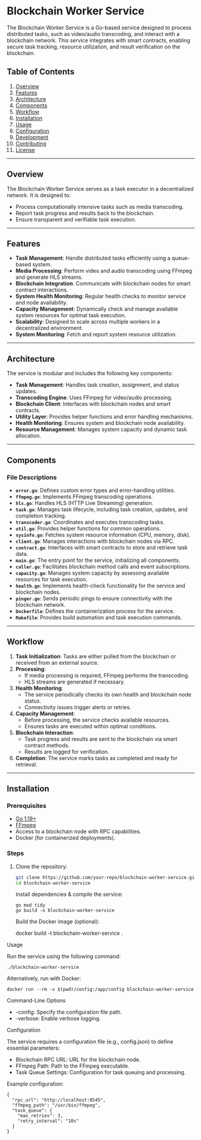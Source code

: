 
# Blockchain Worker Service

The Blockchain Worker Service is a Go-based service designed to process distributed tasks, such as video/audio transcoding, and interact with a blockchain network. This service integrates with smart contracts, enabling secure task tracking, resource utilization, and result verification on the blockchain.

## Table of Contents

1. [Overview](#overview)
2. [Features](#features)
3. [Architecture](#architecture)
4. [Components](#components)
5. [Workflow](#workflow)
6. [Installation](#installation)
7. [Usage](#usage)
8. [Configuration](#configuration)
9. [Development](#development)
10. [Contributing](#contributing)
11. [License](#license)

---

## Overview

The Blockchain Worker Service serves as a task executor in a decentralized network. It is designed to:
- Process computationally intensive tasks such as media transcoding.
- Report task progress and results back to the blockchain.
- Ensure transparent and verifiable task execution.

---

## Features

- **Task Management**: Handle distributed tasks efficiently using a queue-based system.
- **Media Processing**: Perform video and audio transcoding using FFmpeg and generate HLS streams.
- **Blockchain Integration**: Communicate with blockchain nodes for smart contract interactions.
- **System Health Monitoring**: Regular health checks to monitor service and node availability.
- **Capacity Management**: Dynamically check and manage available system resources for optimal task execution.
- **Scalability**: Designed to scale across multiple workers in a decentralized environment.
- **System Monitoring**: Fetch and report system resource utilization.

---

## Architecture

The service is modular and includes the following key components:
- **Task Management**: Handles task creation, assignment, and status updates.
- **Transcoding Engine**: Uses FFmpeg for video/audio processing.
- **Blockchain Client**: Interfaces with blockchain nodes and smart contracts.
- **Utility Layer**: Provides helper functions and error handling mechanisms.
- **Health Monitoring**: Ensures system and blockchain node availability.
- **Resource Management**: Manages system capacity and dynamic task allocation.

---

## Components

### File Descriptions

- **`error.go`**: Defines custom error types and error-handling utilities.
- **`ffmpeg.go`**: Implements FFmpeg transcoding operations.
- **`hls.go`**: Handles HLS (HTTP Live Streaming) generation.
- **`task.go`**: Manages task lifecycle, including task creation, updates, and completion tracking.
- **`transcoder.go`**: Coordinates and executes transcoding tasks.
- **`util.go`**: Provides helper functions for common operations.
- **`sysinfo.go`**: Fetches system resource information (CPU, memory, disk).
- **`client.go`**: Manages interactions with blockchain nodes via RPC.
- **`contract.go`**: Interfaces with smart contracts to store and retrieve task data.
- **`main.go`**: The entry point for the service, initializing all components.
- **`caller.go`**: Facilitates blockchain method calls and event subscriptions.
- **`capacity.go`**: Manages system capacity by assessing available resources for task execution.
- **`health.go`**: Implements health-check functionality for the service and blockchain nodes.
- **`pinger.go`**: Sends periodic pings to ensure connectivity with the blockchain network.
- **`Dockerfile`**: Defines the containerization process for the service.
- **`Makefile`**: Provides build automation and task execution commands.

---

## Workflow

1. **Task Initialization**: Tasks are either pulled from the blockchain or received from an external source.
2. **Processing**:
   - If media processing is required, FFmpeg performs the transcoding.
   - HLS streams are generated if necessary.
3. **Health Monitoring**:
   - The service periodically checks its own health and blockchain node status.
   - Connectivity issues trigger alerts or retries.
4. **Capacity Management**:
   - Before processing, the service checks available resources.
   - Ensures tasks are executed within optimal conditions.
5. **Blockchain Interaction**:
   - Task progress and results are sent to the blockchain via smart contract methods.
   - Results are logged for verification.
6. **Completion**: The service marks tasks as completed and ready for retrieval.

---

## Installation

### Prerequisites

- [Go 1.19+](https://golang.org/doc/install)
- [FFmpeg](https://ffmpeg.org/download.html)
- Access to a blockchain node with RPC capabilities.
- Docker (for containerized deployments).

### Steps

1. Clone the repository:
   ```bash
   git clone https://github.com/your-repo/blockchain-worker-service.git
   cd blockchain-worker-service
   ```

   Install dependencies & compile the service:
    ```
   go mod tidy
   go build -o blockchain-worker-service
    ```

    Build the Docker image (optional):

    docker build -t blockchain-worker-service .

Usage

Run the service using the following command:

```
./blockchain-worker-service
```

Alternatively, run with Docker:

```
docker run --rm -v $(pwd)/config:/app/config blockchain-worker-service
```

Command-Line Options

- -config: Specify the configuration file path.
- -verbose: Enable verbose logging.

Configuration

The service requires a configuration file (e.g., config.json) to define essential parameters:

- Blockchain RPC URL: URL for the blockchain node.
- FFmpeg Path: Path to the FFmpeg executable.
- Task Queue Settings: Configuration for task queuing and processing.

Example configuration:
```
{
  "rpc_url": "http://localhost:8545",
  "ffmpeg_path": "/usr/bin/ffmpeg",
  "task_queue": {
    "max_retries": 3,
    "retry_interval": "10s"
  }
}
```



